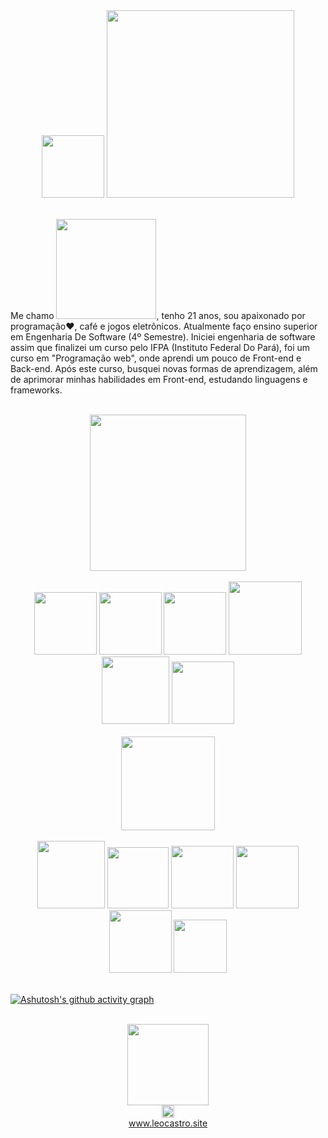 <div align="center" display="flex">
  <img src="https://images-wixmp-ed30a86b8c4ca887773594c2.wixmp.com/f/7c95ec7b-5a4f-4aef-93df-78fad9ba2505/ddh4slr-82c38d93-e1a3-4414-9128-d8613670dc97.gif?token=eyJ0eXAiOiJKV1QiLCJhbGciOiJIUzI1NiJ9.eyJzdWIiOiJ1cm46YXBwOjdlMGQxODg5ODIyNjQzNzNhNWYwZDQxNWVhMGQyNmUwIiwiaXNzIjoidXJuOmFwcDo3ZTBkMTg4OTgyMjY0MzczYTVmMGQ0MTVlYTBkMjZlMCIsIm9iaiI6W1t7InBhdGgiOiJcL2ZcLzdjOTVlYzdiLTVhNGYtNGFlZi05M2RmLTc4ZmFkOWJhMjUwNVwvZGRoNHNsci04MmMzOGQ5My1lMWEzLTQ0MTQtOTEyOC1kODYxMzY3MGRjOTcuZ2lmIn1dXSwiYXVkIjpbInVybjpzZXJ2aWNlOmZpbGUuZG93bmxvYWQiXX0.ElJVJDFOgnKjHAN3UP_yjOqxk1s3lWSyPtIo7tseO30" width="100px">
  <img src="https://github.com/leocastroz/magic-QRcode-vue3/assets/72839343/83c878f4-e702-483c-86e1-cb017385c912" width="300px">
</div>

</br>

<p>
  Me chamo <img src="https://github.com/leocastroz/magic-QRcode-vue3/assets/72839343/88277726-4ffe-44f3-a420-68b87398290c" width="160px">, tenho 21 anos, sou apaixonado por programação❤, café e jogos eletrônicos. Atualmente faço ensino superior em Engenharia De Software (4º Semestre). Iniciei engenharia de software assim que finalizei um curso pelo IFPA (Instituto Federal Do Pará),  foi um curso em "Programação web", onde aprendi um pouco de Front-end e Back-end. Após este curso, busquei novas formas de aprendizagem, além de aprimorar minhas habilidades em Front-end, estudando linguagens e frameworks.
</p>

<br>
<div align="center">
  <img src="https://github.com/leocastroz/magic-QRcode-vue3/assets/72839343/1dc30d6c-b217-48c9-8250-f6b310538c73" width="250px">
  <div>
  <br>
   <img src="https://github.com/leocastroz/magic-QRcode-vue3/assets/72839343/5d00663e-8705-4448-8973-3480368882f3" width="100px">
   <img src="https://github.com/leocastroz/magic-QRcode-vue3/assets/72839343/b976200a-8507-490a-8ff3-42bbc3ae7cea" width="100px">
   <img src="https://github.com/leocastroz/magic-QRcode-vue3/assets/72839343/a3837522-267f-4783-8a95-ee19acdd80c0" width="100px">
   <img src="https://github.com/leocastroz/magic-QRcode-vue3/assets/72839343/67d56aea-cab0-48d1-ae81-0d31d7c01cce" width="117px">
   <img src="https://github.com/leocastroz/magic-QRcode-vue3/assets/72839343/2c543de7-df01-4161-a645-c9620a364df0" width="108px">
   <img src="https://github.com/leocastroz/magic-QRcode-vue3/assets/72839343/fe0885e2-ee11-4a1f-b6e8-351e9e0e02a6" width="100px">
  </div>
</div>

</br>

<div align="center">
  <img src="https://github.com/leocastroz/magic-QRcode-vue3/assets/72839343/f3471632-40f4-439a-b9c2-b1e2fcbe3f2c" width="150px">
<div>
  
  <br>
   <img src="https://github.com/leocastroz/magic-QRcode-vue3/assets/72839343/79ce17f0-863a-4bd1-9ac2-89b7f8f71c5b" width="108px">
   <img src="https://github.com/leocastroz/magic-QRcode-vue3/assets/72839343/89bf9cb5-9fad-4844-af70-0ccb217623c1" width="98px">
  <img src="https://github.com/leocastroz/magic-QRcode-vue3/assets/72839343/4af53e15-4197-4cd5-8fec-180b73ced1d5" width="100px">
   <img src="https://github.com/leocastroz/magic-QRcode-vue3/assets/72839343/0fa60f12-e100-44ca-8910-9d4cdd8733f7" width="100px">
   <img src="https://github.com/leocastroz/magic-QRcode-vue3/assets/72839343/032e7660-4be9-4d8d-b3b4-6e788e7aa024" width="100px">
  <img src="https://github.com/leocastroz/magic-QRcode-vue3/assets/72839343/e9c7494f-fb07-43d0-99ec-85462d65454e" width="85px">
  </div>
</div>

</br>

[![Ashutosh's github activity graph](https://github-readme-activity-graph.vercel.app/graph?username=leocastroz&bg_color=0d1117&color=b34d4d&line=ff9900&point=ffe1b8&area=true&hide_border=true)](https://github.com/ashutosh00710/github-readme-activity-graph)


</br>

<div align="center">
  <img src="https://github.com/leocastroz/magic-QRcode-vue3/assets/72839343/d60eabd9-2390-4ba7-96bb-51f302882a58" width="130px">
  <br>
  <img src="https://github.com/leocastroz/magic-QRcode-vue3/assets/72839343/0fc06362-da6d-46c1-85f0-7ee7512161af" width="20px">
  <div>
   <a href="https://www.leocastro.site">www.leocastro.site</a>
  </div>
</div>

